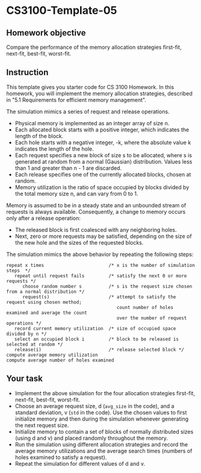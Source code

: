 # CS3100-Template-05

## Homework objective
Compare the performance of the memory allocation strategies first-fit, next-fit, best-fit, worst-fit.

## Instruction
This template gives you starter code for CS 3100 Homework. In this homework, you will implement the memory allocation strategies, described in "5.1 Requirements for efficient memory management". 

The simulation mimics a series of request and release operations.

* Physical memory is implemented as an integer array of size n.
* Each allocated block starts with a positive integer, which indicates the length of the block.
* Each hole starts with a negative integer, -k, where the absolute value k indicates the length of the hole.
* Each request specifies a new block of size s to be allocated, where s is generated at random from a normal (Gaussian) distribution. Values less than 1 and greater than n - 1 are discarded.
* Each release specifies one of the currently allocated blocks, chosen at random.
* Memory utilization is the ratio of space occupied by blocks divided by the total memory size n, and can vary from 0 to 1.

Memory is assumed to be in a steady state and an unbounded stream of requests is always available. Consequently, a change to memory occurs only after a release operation:

* The released block is first coalesced with any neighboring holes.
* Next, zero or more requests may be satisfied, depending on the size of the new hole and the sizes of the requested blocks.

The simulation mimics the above behavior by repeating the following steps:

```
repeat x times                        /* x is the number of simulation steps  */
   repeat until request fails         /* satisfy the next 0 or more requests */
      choose random number s          /* s is the request size chosen from a normal distribution */
      request(s)                      /* attempt to satisfy the request using chosen method; 
                                         count number of holes examined and average the count
                                         over the number of request operations */
   record current memory utilization  /* size of occupied space divided by n */
   select an occupied block i         /* block to be released is selected at random */
   release(i)                         /* release selected block */    
compute average memory utilization
compute average number of holes examined
```

## Your task
* Implement the above simulation for the four allocation strategies first-fit, next-fit, best-fit, worst-fit.
* Choose an average request size, d (```avg_size``` in the code), and a standard deviation, v (```std``` in the code). Use the chosen values to first initialize memory and then during the simulation whenever generating the next request size.
* Initialize memory to contain a set of blocks of normally distributed sizes (using d and v) and placed randomly throughout the memory.
* Run the simulation using different allocation strategies and record the average memory utilizations and the average search times (numbers of holes examined to satisfy a request).
* Repeat the simulation for different values of d and v.